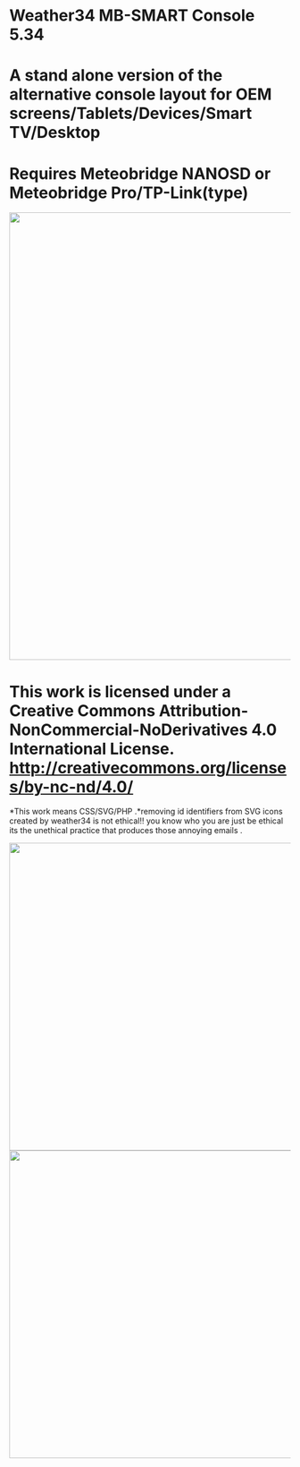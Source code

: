 # Weather34 MB-SMART Console 5.34
# A stand alone version of the alternative console layout for OEM screens/Tablets/Devices/Smart TV/Desktop
# Requires Meteobridge NANOSD or Meteobridge Pro/TP-Link(type)
 
 
 <img src="https://camo.githubusercontent.com/1aa7f3160206dcbd54e17382fc86253121f8704b/68747470733a2f2f7265732e636c6f7564696e6172792e636f6d2f627269616e2d756e646572646f776e2f696d6167652f75706c6f61642f76313538323533313331302f5765617468657233342d736d6172742d636f6e736f6c652e706e67" width="800px">
 
 
# This work is licensed under a Creative Commons Attribution-NonCommercial-NoDerivatives 4.0 International License. http://creativecommons.org/licenses/by-nc-nd/4.0/
*This work means CSS/SVG/PHP .*removing id identifiers from SVG icons created by weather34 is not ethical!! you know who you are just be ethical its the unethical practice that produces those annoying emails .


<img src="https://res.cloudinary.com/brian-underdown/image/upload/v1587802680/console-version_wxswjh.png" width="550px">

<img src="https://res.cloudinary.com/brian-underdown/image/upload/v1587802883/weather34-smart-tv_nj2vht.png" width="550px">

